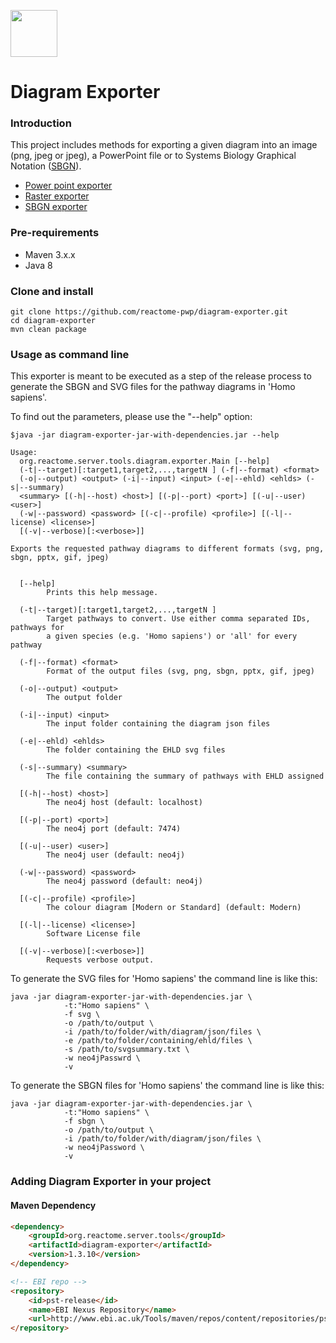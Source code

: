 [<img src=https://user-images.githubusercontent.com/6883670/31999264-976dfb86-b98a-11e7-9432-0316345a72ea.png height=75 />](https://reactome.org)

Diagram Exporter
=====================

### Introduction
This project includes methods for exporting a given diagram into an image (png, jpeg or jpeg), a PowerPoint file or to Systems Biology Graphical Notation ([SBGN](http://sbgn.github.io/sbgn/)).

 * [Power point exporter](src/main/java/org/reactome/server/tools/diagram/exporter/pptx/README.md)
 * [Raster exporter](src/main/java/org/reactome/server/tools/diagram/exporter/raster/README.md)
 * [SBGN exporter](src/main/java/org/reactome/server/tools/diagram/exporter/sbgn/README.md)


### Pre-requirements
* Maven 3.x.x
* Java 8


### Clone and install

```console
git clone https://github.com/reactome-pwp/diagram-exporter.git
cd diagram-exporter
mvn clean package
```

### Usage as command line

This exporter is meant to be executed as a step of the release process to generate the SBGN and SVG files for the pathway diagrams in 'Homo sapiens'.

To find out the parameters, please use the "--help" option:

```console
$java -jar diagram-exporter-jar-with-dependencies.jar --help 

Usage:
  org.reactome.server.tools.diagram.exporter.Main [--help]
  (-t|--target)[:target1,target2,...,targetN ] (-f|--format) <format>
  (-o|--output) <output> (-i|--input) <input> (-e|--ehld) <ehlds> (-s|--summary)
  <summary> [(-h|--host) <host>] [(-p|--port) <port>] [(-u|--user) <user>]
  (-w|--password) <password> [(-c|--profile) <profile>] [(-l|--license) <license>]
  [(-v|--verbose)[:<verbose>]]

Exports the requested pathway diagrams to different formats (svg, png, sbgn, pptx, gif, jpeg)


  [--help]
        Prints this help message.

  (-t|--target)[:target1,target2,...,targetN ]
        Target pathways to convert. Use either comma separated IDs, pathways for
        a given species (e.g. 'Homo sapiens') or 'all' for every pathway

  (-f|--format) <format>
        Format of the output files (svg, png, sbgn, pptx, gif, jpeg)

  (-o|--output) <output>
        The output folder

  (-i|--input) <input>
        The input folder containing the diagram json files

  (-e|--ehld) <ehlds>
        The folder containing the EHLD svg files

  (-s|--summary) <summary>
        The file containing the summary of pathways with EHLD assigned

  [(-h|--host) <host>]
        The neo4j host (default: localhost)

  [(-p|--port) <port>]
        The neo4j port (default: 7474)

  [(-u|--user) <user>]
        The neo4j user (default: neo4j)

  (-w|--password) <password>
        The neo4j password (default: neo4j)

  [(-c|--profile) <profile>]
        The colour diagram [Modern or Standard] (default: Modern)

  [(-l|--license) <license>]
        Software License file

  [(-v|--verbose)[:<verbose>]]
        Requests verbose output.

```

To generate the SVG files for 'Homo sapiens' the command line is like this:

```console
java -jar diagram-exporter-jar-with-dependencies.jar \
            -t:"Homo sapiens" \  
            -f svg \
            -o /path/to/output \
            -i /path/to/folder/with/diagram/json/files \
            -e /path/to/folder/containing/ehld/files \
            -s /path/to/svgsummary.txt \
            -w neo4jPasswrd \
            -v
```

To generate the SBGN files for 'Homo sapiens' the command line is like this:

```console
java -jar diagram-exporter-jar-with-dependencies.jar \
            -t:"Homo sapiens" \  
            -f sbgn \
            -o /path/to/output \
            -i /path/to/folder/with/diagram/json/files \
            -w neo4jPassword \
            -v
```

### Adding Diagram Exporter in your project

#### Maven Dependency

```html
<dependency>
    <groupId>org.reactome.server.tools</groupId>
    <artifactId>diagram-exporter</artifactId>
    <version>1.3.10</version>
</dependency>
```

```html
<!-- EBI repo -->
<repository>
    <id>pst-release</id>
    <name>EBI Nexus Repository</name>
    <url>http://www.ebi.ac.uk/Tools/maven/repos/content/repositories/pst-release</url>
</repository>
```
